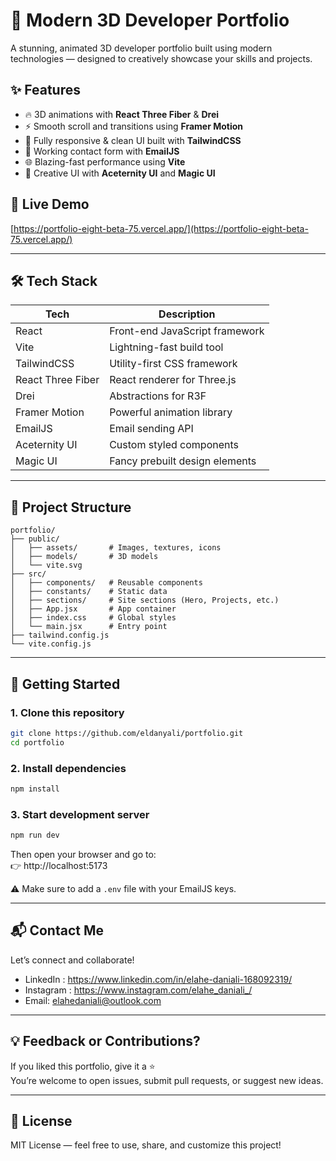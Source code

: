 # 🚀 Modern 3D Developer Portfolio

A stunning, animated 3D developer portfolio built using modern technologies — designed to creatively showcase your skills and projects.

## ✨ Features

- 🔥 3D animations with **React Three Fiber** & **Drei**  
- ⚡ Smooth scroll and transitions using **Framer Motion**  
- 🎨 Fully responsive & clean UI built with **TailwindCSS**  
- 💌 Working contact form with **EmailJS**  
- 🌐 Blazing-fast performance using **Vite**  
- 🎯 Creative UI with **Aceternity UI** and **Magic UI**

## 🔗 Live Demo

[https://portfolio-eight-beta-75.vercel.app/](https://portfolio-eight-beta-75.vercel.app/)

---

## 🛠️ Tech Stack

| Tech               | Description                               |
|--------------------|-------------------------------------------|
| React              | Front-end JavaScript framework            |
| Vite               | Lightning-fast build tool                 |
| TailwindCSS        | Utility-first CSS framework               |
| React Three Fiber  | React renderer for Three.js               |
| Drei               | Abstractions for R3F                      |
| Framer Motion      | Powerful animation library                |
| EmailJS            | Email sending API                         |
| Aceternity UI      | Custom styled components                  |
| Magic UI           | Fancy prebuilt design elements            |

---

## 📁 Project Structure

```
portfolio/
├── public/
│   ├── assets/       # Images, textures, icons
│   ├── models/       # 3D models
│   └── vite.svg
├── src/
│   ├── components/   # Reusable components
│   ├── constants/    # Static data
│   ├── sections/     # Site sections (Hero, Projects, etc.)
│   ├── App.jsx       # App container
│   ├── index.css     # Global styles
│   └── main.jsx      # Entry point
├── tailwind.config.js
└── vite.config.js
```

---

## 🚀 Getting Started

### 1. Clone this repository
```bash
git clone https://github.com/eldanyali/portfolio.git
cd portfolio
```

### 2. Install dependencies
```bash
npm install
```

### 3. Start development server
```bash
npm run dev
```

Then open your browser and go to:  
👉 http://localhost:5173


⚠️ Make sure to add a `.env` file with your EmailJS keys.

---

## 📬 Contact Me

Let’s connect and collaborate!

- LinkedIn : https://www.linkedin.com/in/elahe-daniali-168092319/
- Instagram : https://www.instagram.com/elahe_daniali_/
- Email: elahedaniali@outlook.com

---

## 💡 Feedback or Contributions?

If you liked this portfolio, give it a ⭐  
You’re welcome to open issues, submit pull requests, or suggest new ideas.

---

## 📌 License

MIT License — feel free to use, share, and customize this project!
